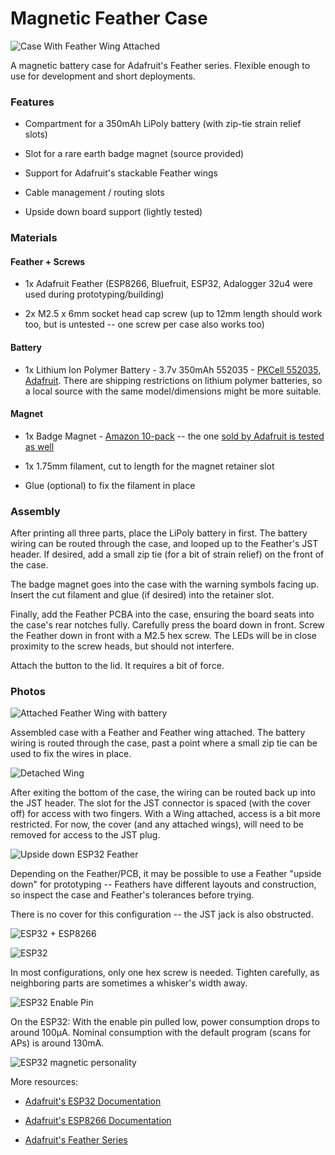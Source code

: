 # Magnetic Feather Case

![Case With Feather Wing Attached](png/blue-covered-powered.png)

A magnetic battery case for Adafruit's Feather series. Flexible enough to use for development and short deployments.

### Features

* Compartment for a 350mAh LiPoly battery (with zip-tie strain relief slots)

* Slot for a rare earth badge magnet (source provided)

* Support for Adafruit's stackable Feather wings

* Cable management / routing slots

* Upside down board support (lightly tested)

### Materials

#### Feather + Screws

* 1x Adafruit Feather (ESP8266, Bluefruit, ESP32, Adalogger 32u4 were used during prototyping/building)

* 2x M2.5 x 6mm socket head cap screw (up to 12mm length should work too, but is untested -- one screw per case also works too)

#### Battery

* 1x Lithium Ion Polymer Battery - 3.7v 350mAh 552035 - [PKCell 552035, Adafruit](https://www.adafruit.com/product/2750). There are shipping restrictions on lithium polymer batteries, so a local source with the same model/dimensions might be more suitable.

#### Magnet

* 1x Badge Magnet - [Amazon 10-pack](https://www.amazon.com/totalElement-Magnetic-Fastener-Adhesive-10-Pack/dp/B00EHK287M) -- the one [sold by Adafruit is tested as well](https://www.adafruit.com/product/1170)

* 1x 1.75mm filament, cut to length for the magnet retainer slot

* Glue (optional) to fix the filament in place

### Assembly

After printing all three parts, place the LiPoly battery in first. The battery wiring can be routed through the case, and looped up to the Feather's JST header. If desired, add a small zip tie (for a bit of strain relief) on the front of the case.

The badge magnet goes into the case with the warning symbols facing up. Insert the cut filament and glue (if desired) into the retainer slot.

Finally, add the Feather PCBA into the case, ensuring the board seats into the case's rear notches fully. Carefully press the board down in front. Screw the Feather down in front with a M2.5 hex screw. The LEDs will be in close proximity to the screw heads, but should not interfere.

Attach the button to the lid. It requires a bit of force.

### Photos

![Attached Feather Wing with battery](png/blue-covered-battery-attached-wing.png)

Assembled case with a Feather and Feather wing attached. The battery wiring is routed through the case, past a point where a small zip tie can be used to fix the wires in place.

![Detached Wing](png/blue-covered-detached-wing.png)

After exiting the bottom of the case, the wiring can be routed back up into the JST header. The slot for the JST connector is spaced (with the cover off) for access with two fingers. With a Wing attached, access is a bit more restricted. For now, the cover (and any attached wings), will need to be removed for access to the JST plug.

![Upside down ESP32 Feather](png/covered.png)

Depending on the Feather/PCB, it may be possible to use a Feather "upside down" for prototyping -- Feathers have different layouts and construction, so inspect the case and Feather's tolerances before trying.

There is no cover for this configuration -- the JST jack is also obstructed.

![ESP32 + ESP8266](png/esp32_esp8266.png)

![ESP32](png/esp32-solo.png)

In most configurations, only one hex screw is needed. Tighten carefully, as neighboring parts are sometimes a whisker's width away.

![ESP32 Enable Pin](png/esp32-enable-pin.png)

On the ESP32: With the enable pin pulled low, power consumption drops to around 100μA. Nominal consumption with the default program (scans for APs) is around 130mA.

![ESP32 magnetic personality](png/esp32-magnetic-personality-2.png)

More resources:

* [Adafruit's ESP32 Documentation](https://learn.adafruit.com/adafruit-huzzah32-esp32-feather/overview)

* [Adafruit's ESP8266 Documentation](https://learn.adafruit.com/adafruit-feather-huzzah-esp8266/)

* [Adafruit's Feather Series](https://www.adafruit.com/feather/)